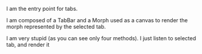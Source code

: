 I am the entry point for tabs.

I am composed of a TabBar and a Morph used as a canvas to render the morph represented by the selected tab.

I am very stupid (as you can see only four methods). I just listen to selected tab, and render it